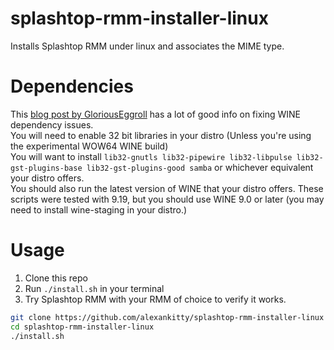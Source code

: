 # splashtop-rmm-installer-linux
Installs Splashtop RMM under linux and associates the MIME type.
# Dependencies
This [blog post by GloriousEggroll](https://www.gloriouseggroll.tv/how-to-get-out-of-wine-dependency-hell/) has a lot of good info on fixing WINE dependency issues.  
You will need to enable 32 bit libraries in your distro (Unless you're using the experimental WOW64 WINE build)  
You will want to install `lib32-gnutls lib32-pipewire lib32-libpulse lib32-gst-plugins-base lib32-gst-plugins-good samba` or whichever equivalent your distro offers.  
You should also run the latest version of WINE that your distro offers. These scripts were tested with 9.19, but you should use WINE 9.0 or later (you may need to install wine-staging in your distro.)
# Usage
1. Clone this repo
2. Run `./install.sh` in your terminal
3. Try Splashtop RMM with your RMM of choice to verify it works.
```sh
git clone https://github.com/alexankitty/splashtop-rmm-installer-linux
cd splashtop-rmm-installer-linux
./install.sh
```
